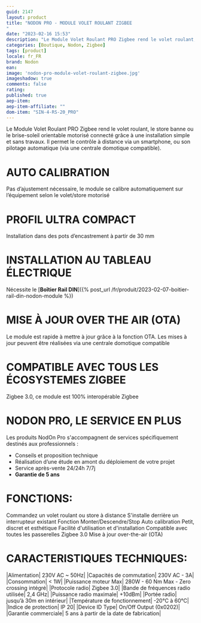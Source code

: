 ```yaml
---
guid: 2147
layout: product 
title: "NODON PRO - MODULE VOLET ROULANT ZIGBEE
"
date: "2023-02-16 15:53"
description: "Le Module Volet Roulant PRO Zigbee rend le volet roulant, le store banne ou le brise-soleil orientable motorisé connecté grâce à une installation simple et sans travaux."
categories: [Boutique, Nodon, Zigbee]
tags: [product]
locale: fr_FR
brand: Nodon
ean: 
image: 'nodon-pro-module-volet-roulant-zigbee.jpg'
imageshadow: true
comments: false
rating:  
published: true
aep-item: 
aep-item-affiliate: ""
dom-item: "SIN-4-RS-20_PRO"
---
```


Le Module Volet Roulant PRO Zigbee rend le volet roulant, le store banne ou le brise-soleil orientable motorisé connecté grâce à une installation simple et sans travaux. Il permet le contrôle à distance via un smartphone, ou son pilotage automatique (via une centrale domotique compatible).

# AUTO CALIBRATION
Pas d’ajustement nécessaire, le module se calibre automatiquement sur l’équipement selon le volet/store motorisé

# PROFIL ULTRA COMPACT
Installation dans des pots d’encastrement à partir de 30 mm

# INSTALLATION AU TABLEAU ÉLECTRIQUE
Nécessite le [**Boîtier Rail DIN**]({% post_url /fr/produit/2023-02-07-boitier-rail-din-nodon-module %})

# MISE À JOUR OVER THE AIR (OTA)
Le module est rapide à mettre à jour grâce à la fonction OTA. Les mises à jour peuvent être réalisées via une centrale domotique compatible

# COMPATIBLE AVEC TOUS LES ÉCOSYSTEMES ZIGBEE
Zigbee 3.0, ce module est 100% interopérable Zigbee

# NODON PRO, LE SERVICE EN PLUS
Les produits NodOn Pro s'accompagnent de services spécifiquement destinés aux professionnels :

- Conseils et proposition technique
- Réalisation d’une étude en amont du déploiement de votre projet
- Service après-vente 24/24h 7/7j
- **Garantie de 5 ans**

# FONCTIONS:

Commandez un volet roulant ou store à distance
S'installe derrière un interrupteur existant
Fonction Monter/Descendre/Stop
Auto calibration
Petit, discret et esthétique
Facilité d'utilisation et d'installation
Compatible avec toutes les passerelles Zigbee 3.0
Mise à jour over-the-air (OTA)

# CARACTERISTIQUES TECHNIQUES:

|Alimentation| 230V AC ~ 50Hz|
|Capacités de commutation| 230V AC - 3A|
|Consommation| < 1W|
|Puissance moteur Max| 280W - 60 Nm Max - Zero crossing intégré|
|Protocole radio| Zigbee 3.0|
|Bande de fréquences radio utilisée| 2,4 GHz|
|Puissance radio maximale| +10dBm|
|Portée radio| jusqu’à 30m en intérieur|
|Température de fonctionnement| -20°C à 60°C|
|Indice de protection| IP 20|
|Device ID Type| On/Off Output (0x0202)|
|Garantie commerciale| 5 ans à partir de la date de fabrication|
